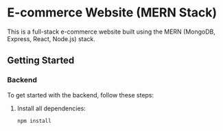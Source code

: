 # E-commerce Website (MERN Stack)

This is a full-stack e-commerce website built using the MERN (MongoDB, Express, React, Node.js) stack.

## Getting Started

### Backend

To get started with the backend, follow these steps:

1. Install all dependencies:
   ```bash
   npm install
